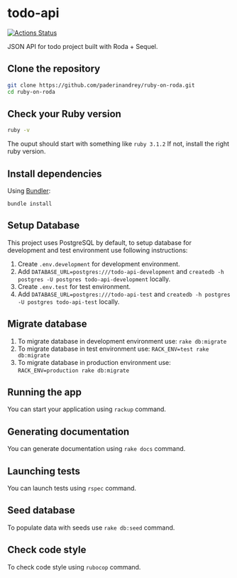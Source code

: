 # todo-api

[![Actions Status](https://github.com/paderinandrey/ruby-on-roda/workflows/Build/badge.svg)](https://github.com/paderinandrey/ruby-on-roda/actions)

JSON API for todo project built with Roda + Sequel.

## Clone the repository

```sh
git clone https://github.com/paderinandrey/ruby-on-roda.git
cd ruby-on-roda
```

## Check your Ruby version

```sh
ruby -v
```

The ouput should start with something like `ruby 3.1.2`
If not, install the right ruby version.

## Install dependencies

Using [Bundler](https://github.com/bundler/bundler):

```shell
bundle install
```

## Setup Database

This project uses PostgreSQL by default, to setup database for development and test environment use following instructions:

1. Create `.env.development` for development environment.
2. Add `DATABASE_URL=postgres:///todo-api-development` and `createdb -h postgres -U postgres todo-api-development` locally.
3. Create `.env.test` for test environment.
4. Add `DATABASE_URL=postgres:///todo-api-test` and `createdb -h postgres -U postgres todo-api-test` locally.

## Migrate database

1. To migrate database in development environment use: `rake db:migrate`
2. To migrate database in test environment use: `RACK_ENV=test rake db:migrate`
3. To migrate database in production environment use: `RACK_ENV=production rake db:migrate`

## Running the app

You can start your application using `rackup` command.

## Generating documentation

You can generate documentation using `rake docs` command.

## Launching tests

You can launch tests using `rspec` command.

## Seed database

To populate data with seeds use `rake db:seed` command.

## Check code style

To check code style using `rubocop` command.
